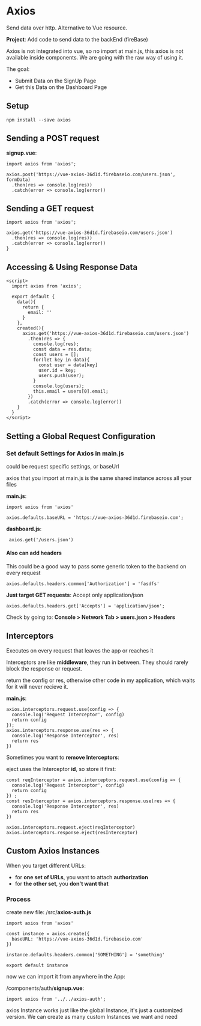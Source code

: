 # Axios

Send data over http. Alternative to Vue resource. 

**Project**: Add code to send data to the backEnd (fireBase)

Axios is not integrated into vue, so no import at main.js, this axios is not available inside components. We are going with the raw way of using it.

The goal:

* Submit Data on the SignUp Page
* Get this Data on the Dashboard Page

## Setup

```
npm install --save axios
```

## Sending a POST request

**signup.vue**:
```
import axios from 'axios';

axios.post('https://vue-axios-36d1d.firebaseio.com/users.json', formData)
  .then(res => console.log(res))
  .catch(error => console.log(error))
```

## Sending a GET request

```
import axios from 'axios';

axios.get('https://vue-axios-36d1d.firebaseio.com/users.json')
  .then(res => console.log(res))
  .catch(error => console.log(error))
}
```

## Accessing & Using Response Data
```
<script>
  import axios from 'axios';

  export default {
    data(){
      return {
        email: ''
      }
    },
    created(){
      axios.get('https://vue-axios-36d1d.firebaseio.com/users.json')
        .then(res => {
          console.log(res);
          const data = res.data;
          const users = [];
          for(let key in data){
            const user = data[key]
            user.id = key;
            users.push(user);
          }
          console.log(users);
          this.email = users[0].email;
        })
        .catch(error => console.log(error))
    }
  }
</script>

```

## Setting a Global Request Configuration

### Set default Settings for Axios in main.js

could be request specific settings, or baseUrl

axios that you import at main.js is the same shared instance across all your files

**main.js**:

```
import axios from 'axios'

axios.defaults.baseURL = 'https://vue-axios-36d1d.firebaseio.com';
```

**dashboard.js**:
```
 axios.get('/users.json')
```

#### Also can add headers
This could be a good way to pass some generic token to the backend on every request

```
axios.defaults.headers.common['Authorization'] = 'fasdfs'
```

**Just target GET requests**:
Accept only application/json

```
axios.defaults.headers.get['Accepts'] = 'application/json';
```

Check by going to: **Console > Network Tab > users.json > Headers**

## Interceptors

Executes on every request that leaves the app or reaches it

Interceptors are like **middleware**, they run in between. They should rarely block the response or request.

return the config or res, otherwise other code in my application, which waits for it will never recieve it.

**main.js**:
```
axios.interceptors.request.use(config => {
  console.log('Request Interceptor', config)
  return config
});
axios.interceptors.response.use(res => {
  console.log('Response Interceptor', res)
  return res
})
```

Sometimes you want to **remove Interceptors**:

eject uses the Interceptor **id**, so store it first:

```
const reqInterceptor = axios.interceptors.request.use(config => {
  console.log('Request Interceptor', config)
  return config
}) ;
const resInterceptor = axios.interceptors.response.use(res => {
  console.log('Response Interceptor', res)
  return res
})

axios.interceptors.request.eject(reqInterceptor)
axios.interceptors.response.eject(resInterceptor)
```

## Custom Axios Instances

When you target different URLs:

* for **one set of URLs**, you want to attach **authorization**
* for **the other set**, you **don't want that**

### Process
create new file: /src/**axios-auth.js**

```
import axios from 'axios'

const instance = axios.create({
  baseURL: 'https://vue-axios-36d1d.firebaseio.com'
})

instance.defaults.headers.common['SOMETHING'] = 'something'

export default instance
```

now we can import it from anywhere in the App:

/components/auth/**signup.vue**:

```
import axios from '../../axios-auth';
```

axios Instance works just like the global Instance, it's just a customized version. We can create as many custom Instances we want and need
